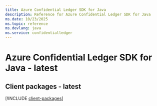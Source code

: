 ```yaml
---
title: Azure Confidential Ledger SDK for Java
description: Reference for Azure Confidential Ledger SDK for Java
ms.date: 10/23/2025
ms.topic: reference
ms.devlang: java
ms.service: confidentialledger
---
```

# Azure Confidential Ledger SDK for Java - latest

## Client packages - latest
[!INCLUDE [client-packages](confidential-ledger-client-index.md)]